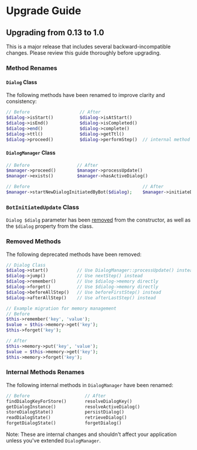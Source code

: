 # Upgrade Guide

## Upgrading from 0.13 to 1.0

This is a major release that includes several backward-incompatible changes. Please review this guide thoroughly before upgrading.

### Method Renames

#### `Dialog` Class

The following methods have been renamed to improve clarity and consistency:

```php
// Before                   // After
$dialog->isStart()          $dialog->isAtStart()
$dialog->isEnd()            $dialog->isCompleted()
$dialog->end()              $dialog->complete()
$dialog->ttl()              $dialog->getTtl()
$dialog->proceed()          $dialog->performStep()  // internal method
```

#### `DialogManager` Class

```php
// Before                  // After
$manager->proceed()        $manager->processUpdate()
$manager->exists()         $manager->hasActiveDialog()
```

```php
// Before                                           // After
$manager->startNewDialogInitiatedByBot($dialog);    $manager->initiateDialog($dialog);
```

### `BotInitiatedUpdate` Class

`Dialog $dialg` parameter has been [removed](83e901d0) from the constructor, as well as the `$dialog` property from the class.

### Removed Methods

The following deprecated methods have been removed:

```php
// Dialog Class
$dialog->start()           // Use DialogManager::processUpdate() instead
$dialog->jump()            // Use nextStep() instead
$dialog->remember()        // Use $dialog->memory directly
$dialog->forget()          // Use $dialog->memory directly
$dialog->beforeAllStep()   // Use beforeFirstStep() instead
$dialog->afterAllStep()    // Use afterLastStep() instead

// Example migration for memory management
// Before
$this->remember('key', 'value');
$value = $this->memory->get('key');
$this->forget('key');

// After
$this->memory->put('key', 'value');
$value = $this->memory->get('key');
$this->memory->forget('key');
```

### Internal Methods Renames

The following internal methods in `DialogManager` have been renamed:

```php
// Before                     // After
findDialogKeyForStore()       resolveDialogKey()
getDialogInstance()           resolveActiveDialog()
storeDialogState()            persistDialog()
readDialogState()             retrieveDialog()
forgetDialogState()           forgetDialog()
```

Note: These are internal changes and shouldn't affect your application unless you've extended `DialogManager`.
